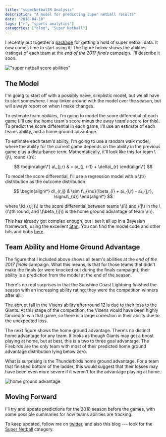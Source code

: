 ```yaml
---
title: "superNetballR Analysis"
description: "A model for predicting super netball results"
date: "2018-04-18"
tags: ["r", "sports analytics"]
categories: ["blog", "Super Netball"]
---
```


<!-- Time-stamp: <2018-04-22 15:12:03 (slane)> -->



I recently put together a [package](https://stevelane.github.io/superNetballR/) for getting a hold of super netball data. It now comes time to start using it! The figure below shows the abilities (ratings) of each team at the _end of the 2017 finals_ campaign. I'll describe it soon.

!["super netball score abilities"](/sn-assets/round1-2018/abilities.png)

## The Model

I'm going to start off with a possibly naive, simplistic model, but we all have to start somewhere. I may tinker around with the model over the season, but will always report on when I make changes.

To estimate team *abilities*, I'm going to model the score differential of each game (I'll use the home team's score minus the away team's score for this). To predict the score differential in each game, I'll use an estimate of each teams ability, and a home ground advantage.

To estimate each team's ability, I'm going to use a random walk model, where the ability for the current game depends on the ability in the previous game plus a disturbance term. Mathematically, it'll look like this for team \\(j\\), round \\(r\\):

$$
\begin{align\*}
a\_{j,r} & = a\_{j, r-1} + \delta\_{r}
\end{align\*}
$$

To model the score differential, I'll use a regression model with a \\(t\\) distribution as the outcome distribution:

$$
\begin{align\*}
d\_{r,ij} & \sim t\_{\nu}(\beta_{i} + a\_{i,r} - a\_{j,r}, \sigma\_{d})
\end{align\*}
$$

where \\(d\_{r,ij}\\) is the score differential between teams \\(i\\) and \\(j\\) in the \\(r\\)th round, and \\(\beta\_{i}\\) is the home ground advantage of team \\(i\\).

This has already got complex enough, but I set it all up in a Bayesian framework, using the excellent [Stan](http://mc-stan.org/). You can find the model code and other bits and bobs [here](https://github.com/SteveLane/sn-team-abilities/blob/master/stan/basic-model.stan).

## Team Ability and Home Ground Advantage

The figure that I included above shows all team's abilities at the _end of the 2017 finals_ campaign. What this means, is that for those teams that didn't make the finals (or were knocked out during the finals campaign), their ability is a prediction from the model at the end of the season.

There's no real surprises in that the Sunshine Coast Lightning finished the season with an increasing ability rating; they were the competition winners after all!

The abrupt fall in the Vixens ability after round 12 is due to their loss to the Giants. At this stage of the competition, the Vixens would have been highly fancied to win that game, so there is a large correction in their ability due to the unexpected loss.

The next figure shows the home ground advantage. There's no distinct home advantage for any team. It looks as though Giants may get a boost playing at home, but at best, this is a two to three goal advantage. The Firebirds are the only team with most of their predicted home ground advantage distribution lying below zero.

What is surprising is the Thunderbirds home ground advantage. For a team that finished bottom of the ladder, this would suggest that their losses may have been even more severe if it weren't for the advantage playing at home.

![home ground advantage](/sn-assets/round1-2018/hga.png)

## Moving Forward

I'll try and update predictions for the 2018 season before the games, with some possible summaries for how teams abilities are tracking.

To keep updated, follow me on [twitter](https://twitter.com/stephenelane), and also this blog --- look for the [Super Netball](/super-netball/) category.

<script type="text/javascript" src="https://cdnjs.cloudflare.com/ajax/libs/mathjax/2.7.1/MathJax.js?config=TeX-AMS-MML_HTMLorMML">
</script>

<script type="text/x-mathjax-config">

  MathJax.Hub.Config({
  jax: ["input/TeX","output/HTML-CSS"],
  inlineMath: [['$','$'], ['\\(','\\)']],
  displayAlign: "left",
  TeX: { equationNumbers: { autoNumber: "AMS" } }
  });
  
</script>

